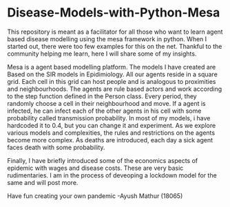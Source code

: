 # Disease-Models-with-Python-Mesa
This repository is meant as a facilitator for all those who want to learn agent based disease modelling using the mesa framework in python. When I started out, there were too few examples for this on the net. Thankful to the community helping me learn, here I will share some of my insights.


Mesa is a agent based modelling platform. The models I have created are Based on the SIR models in Epidimiology. 
All our agents reside in a square grid. Each cell in this grid can host people and is analogous to proximities and neighbourhoods.
The agents are rule based actors and work according to the step function defined in the Person class.
Every period, they randomly choose a cell in their neighbourhood and move.
If a agent is infected, he can infect each of the other agents in his cell with some probability called transmission probability. 
In most of my models, i have hardcoded it to 0.4, but you can change it and experiment.
As we explore various models and complexities, the rules and restrictions on the agents become more complex.
As deaths are introduced, each day a sick agent faces death with some probability.

Finally, I have briefly introduced some of the economics aspects of epidemic with wages and disease costs.
These are very basic rudimentaries. I am in the process of deveoping a lockdown model for the same and will post more.


Have fun creating your own pandemic
-Ayush Mathur (18065)
